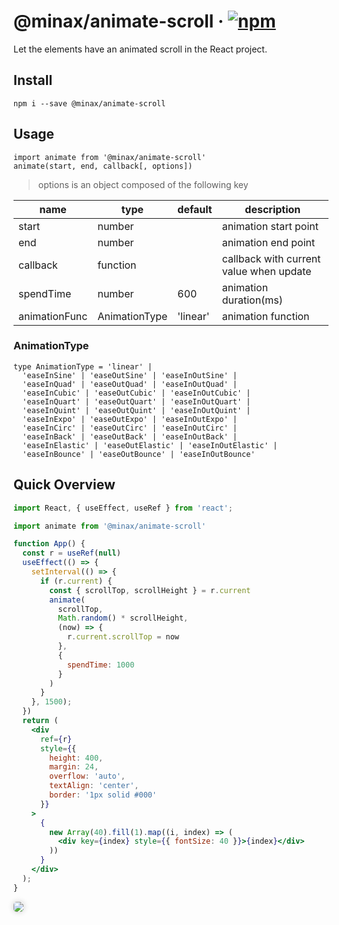 # @minax/animate-scroll &middot; [![npm](https://img.shields.io/npm/v/@minax/animate-scroll.svg)](https://www.npmjs.com/package/@minax/animate-scroll)
Let the elements have an animated scroll in the React project.

## Install
``` shell
npm i --save @minax/animate-scroll
```

## Usage
```
import animate from '@minax/animate-scroll'
animate(start, end, callback[, options])
```
> options is an object composed of the following key

name|type|default|description
--|--|--|--
start|number||animation start point
end|number||animation end point
callback|function||callback with current value when update
spendTime|number|600|animation duration(ms)
animationFunc|AnimationType|'linear'|animation function

### AnimationType
```
type AnimationType = 'linear' |
  'easeInSine' | 'easeOutSine' | 'easeInOutSine' |
  'easeInQuad' | 'easeOutQuad' | 'easeInOutQuad' |
  'easeInCubic' | 'easeOutCubic' | 'easeInOutCubic' |
  'easeInQuart' | 'easeOutQuart' | 'easeInOutQuart' |
  'easeInQuint' | 'easeOutQuint' | 'easeInOutQuint' |
  'easeInExpo' | 'easeOutExpo' | 'easeInOutExpo' |
  'easeInCirc' | 'easeOutCirc' | 'easeInOutCirc' |
  'easeInBack' | 'easeOutBack' | 'easeInOutBack' |
  'easeInElastic' | 'easeOutElastic' | 'easeInOutElastic' |
  'easeInBounce' | 'easeOutBounce' | 'easeInOutBounce'
```

## Quick Overview
``` jsx
import React, { useEffect, useRef } from 'react';

import animate from '@minax/animate-scroll'

function App() {
  const r = useRef(null)
  useEffect(() => {
    setInterval(() => {
      if (r.current) {
        const { scrollTop, scrollHeight } = r.current
        animate(
          scrollTop,
          Math.random() * scrollHeight,
          (now) => {
            r.current.scrollTop = now
          },
          {
            spendTime: 1000
          }
        )
      }
    }, 1500);
  })
  return (
    <div
      ref={r}
      style={{
        height: 400,
        margin: 24,
        overflow: 'auto',
        textAlign: 'center',
        border: '1px solid #000'
      }}
    >
      {
        new Array(40).fill(1).map((i, index) => (
          <div key={index} style={{ fontSize: 40 }}>{index}</div>
        ))
      }
    </div>
  );
}
```

<p>
  <img src="./docs/images/1.gif" style="border-radius: 5px; box-shadow: 0 0 10px rgba(0, 0, 0, .2)" />
</p>

